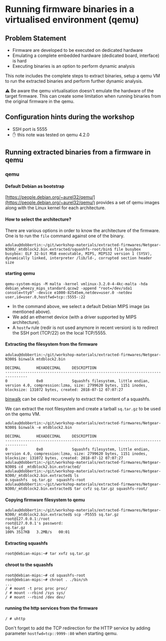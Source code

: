 # Running firmware binaries in a virtualised environment (qemu)

## Problem Statement

- Firmware are developed to be executed on dedicated hardware
- Emulating a complete embedded hardware (dedicated board, interface) is hard
- Executing binaries is an option to perform dynamic analysis

This note includes the complete steps to extract binaries, setup a qemu VM to run the extracted binaries and perform further dynamic analysis.

:warning: Be aware the qemu virtualisation doesn't emulate the hardware of the target firmware. This can create some limitation when running binaries from the original firmware in the qemu.

## Configuration hints during the workshop

- SSH port is 5555
- :raised_hand: this note was tested on qemu 4.2.0

## Running extracted binaries from a firmware in qemu

### qemu

#### Default Debian as bootstrap

[https://people.debian.org/~aurel32/qemu/](https://people.debian.org/~aurel32/qemu/) provides a set of qemu images along with the Linux kernel for each architecture.


#### How to select the architecture?

There are various options in order to know the architecture of the firmware. One is to run the `file` command against one of the binary.

~~~~console
adulau@dobbertin:~/git/workshop-materials/extracted-firmwares/Netgear-N300/_mtdblock2.bin.extracted/squashfs-root/bin$ file busybox
busybox: ELF 32-bit MSB executable, MIPS, MIPS32 version 1 (SYSV), dynamically linked, interpreter /lib/ld-, corrupted section header size
~~~~

#### starting qemu

~~~~console
qemu-system-mips -M malta -kernel vmlinux-3.2.0-4-4kc-malta -hda debian_wheezy_mips_standard.qcow2 -append "root=/dev/sda1 console=tty0" -device e1000-82545em,netdev=user.0 -netdev user,id=user.0,hostfwd=tcp::5555-:22
~~~~

- In the command above, we select a default Debian MIPS image (as mentioned above).
- We add an ethernet device (with a driver supported by MIPS architecture).
- A `hostfw` rule (redir is not used anymore in recent version) is to redirect the SSH port (TCP/22) on the local TCP/5555.

#### Extracting the filesystem from the firmware

~~~~console
adulau@dobbertin:~/git/workshop-materials/extracted-firmwares/Netgear-N300$ binwalk mtdblock2.bin 

DECIMAL       HEXADECIMAL     DESCRIPTION
--------------------------------------------------------------------------------
0             0x0             Squashfs filesystem, little endian, version 4.0, compression:lzma, size: 2799620 bytes, 1151 inodes, blocksize: 131072 bytes, created: 2018-07-12 07:07:27
~~~~

[binwalk](binwalk) can be called recursevely to extract the content of a squashfs.

We can extract the root filesystem and create a tarball `sq.tar.gz` to be used on the qemu VM.

~~~~console
adulau@dobbertin:~/git/workshop-materials/extracted-firmwares/Netgear-N300$ binwalk -e mtdblock2.bin 

DECIMAL       HEXADECIMAL     DESCRIPTION
--------------------------------------------------------------------------------
0             0x0             Squashfs filesystem, little endian, version 4.0, compression:lzma, size: 2799620 bytes, 1151 inodes, blocksize: 131072 bytes, created: 2018-07-12 07:07:27
adulau@dobbertin:~/git/workshop-materials/extracted-firmwares/Netgear-N300$ cd _mtdblock2.bin.extracted/
adulau@dobbertin:~/git/workshop-materials/extracted-firmwares/Netgear-N300/_mtdblock2.bin.extracted$ ls
0.squashfs  sq.tar.gz  squashfs-root
adulau@dobbertin:~/git/workshop-materials/extracted-firmwares/Netgear-N300/_mtdblock2.bin.extracted$ tar cvfz sq.tar.gz squashfs-root/
~~~~


#### Copying firmware filesystem to qemu

~~~~console
adulau@dobbertin:~/git/workshop-materials/extracted-firmwares/Netgear-N300/_mtdblock2.bin.extracted$ scp -P5555 sq.tar.gz root@127.0.0.1:/root 
root@127.0.0.1's password: 
sq.tar.gz                                                                                                                                                   100% 3517KB   3.2MB/s   00:01
~~~~

#### Extracting squashfs

~~~~console
root@debian-mips:~# tar xvfz sq.tar.gz
~~~~

#### chroot to the squashfs

~~~~console
root@debian-mips:~# cd squashfs-root
root@debian-mips:~# chroot . ./bin/sh
...
/ # mount -t proc proc proc/
/ # mount --rbind /sys sys/
/ # mount --rbind /dev dev/
~~~~

#### running the http services from the firmware

~~~~console
/ # uhttp
~~~~

Don't forget to add the TCP redirection for the HTTP service by adding parameter `hostfwd=tcp::9999-:80` when starting qemu.


